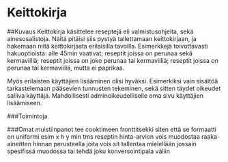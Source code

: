 # Keittokirja

##Kuvaus
Keittokirja käsittelee reseptejä eli valmistusohjeita, sekä ainesosalistoja. Näitä pitäisi siis pystyä tallettamaan keittokirjaan, ja hakemaan niitä keittokirjasta erilaisilla tavoilla. Esimerkkejä toivottavasti hakuoptioista: alle 45min vaativat; reseptit joissa on perunaa sekä kermaviiliä; reseptit joissa on joko perunaa tai kermaviiliä; reseptit joissa on perunaa tai kermaviiliä, mutta ei paprikaa.

Myös erilaisten käyttäjien lisääminen olisi hyväksi. Esimerkiksi vain sisältöä tarkastelemaan pääsevien tunnusten tekeminen, sekä sitten täydet oikeudet salliva käyttäjä. Mahdollisesti adminoikeudelliselle oma sivu käyttäjien lisäämiseen. 

###Toimintoja



###Omat muistiinpanot
tee cooktimeen fronttitsekki siten että se formaatti on uniformi esim x h y min tms
reseptin hinta-arvion vois muodostaa raaka-aineitten hinnan perusteella joita vois sit tallentaa mielellään jossain spesifissä muodossa tai tehdä joku konversointipala väliin
